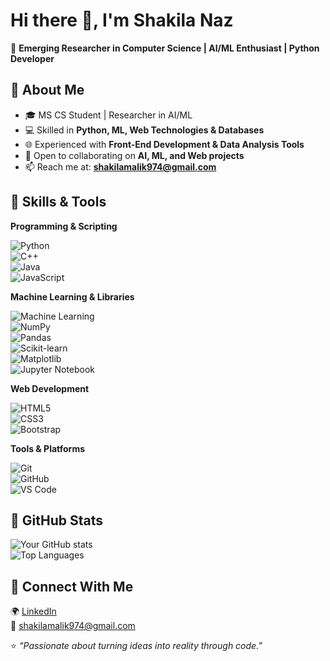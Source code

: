 # Hi there 👋, I'm Shakila Naz
🚀 **Emerging Researcher in Computer Science | AI/ML Enthusiast | Python Developer**

## 🔹 About Me
- 🎓 MS CS Student | Researcher in AI/ML
- 💻 Skilled in **Python, ML, Web Technologies & Databases**
- 🌐 Experienced with **Front-End Development & Data Analysis Tools**
- 🤝 Open to collaborating on **AI, ML, and Web projects**
- 📫 Reach me at: **shakilamalik974@gmail.com**

## 🔹 Skills & Tools

**Programming & Scripting**  

![Python](https://img.shields.io/badge/Python-3776AB?style=for-the-badge&logo=python&logoColor=white)   
![C++](https://img.shields.io/badge/C++-00599C?style=for-the-badge&logo=cplusplus&logoColor=white)  
![Java](https://img.shields.io/badge/Java-007396?style=for-the-badge&logo=openjdk&logoColor=white)  
![JavaScript](https://img.shields.io/badge/JavaScript-F7DF1E?style=for-the-badge&logo=javascript&logoColor=black)

**Machine Learning & Libraries**  

![Machine Learning](https://img.shields.io/badge/Machine%20Learning-102230?style=for-the-badge&logo=tensorflow&logoColor=orange)  
![NumPy](https://img.shields.io/badge/NumPy-013243?style=for-the-badge&logo=numpy&logoColor=white)  
![Pandas](https://img.shields.io/badge/Pandas-150458?style=for-the-badge&logo=pandas&logoColor=white)  
![Scikit-learn](https://img.shields.io/badge/Scikit--learn-F7931E?style=for-the-badge&logo=scikitlearn&logoColor=white)  
![Matplotlib](https://img.shields.io/badge/Matplotlib-11557c?style=for-the-badge&logo=plotly&logoColor=white)  
![Jupyter Notebook](https://img.shields.io/badge/Jupyter-F37626?style=for-the-badge&logo=jupyter&logoColor=white)  

**Web Development**  

![HTML5](https://img.shields.io/badge/HTML5-E34F26?style=for-the-badge&logo=html5&logoColor=white)  
![CSS3](https://img.shields.io/badge/CSS3-1572B6?style=for-the-badge&logo=css3&logoColor=white)  
![Bootstrap](https://img.shields.io/badge/Bootstrap-563D7C?style=for-the-badge&logo=bootstrap&logoColor=white)  

**Tools & Platforms**  

![Git](https://img.shields.io/badge/Git-F05033?style=for-the-badge&logo=git&logoColor=white)  
![GitHub](https://img.shields.io/badge/GitHub-181717?style=for-the-badge&logo=github&logoColor=white)  
![VS Code](https://img.shields.io/badge/VS%20Code-0078d7?style=for-the-badge&logo=visual-studio-code&logoColor=white)  

## 🔹 GitHub Stats
![Your GitHub stats](https://github-readme-stats.vercel.app/api?username=shakilamalik974-boop&show_icons=true&theme=tokyonight)  
![Top Languages](https://github-readme-stats.vercel.app/api/top-langs/?username=shakilamalik974-boop&layout=compact&theme=tokyonight)  

## 🔹 Connect With Me
🌍 [LinkedIn](https://www.linkedin.com/in/shakila-naz-23)  
📧 shakilamalik974@gmail.com  

⭐️ *“Passionate about turning ideas into reality through code.”*
